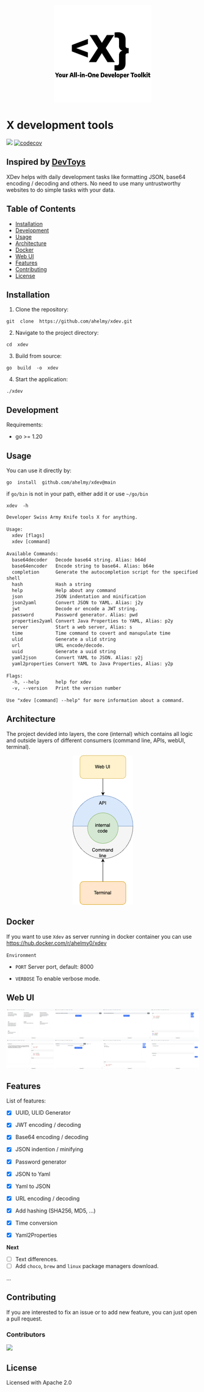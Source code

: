 
<p  align="center">

<img  src="assets/logo-slogan.png"  width="256"/>

</p>

  

# X development tools

[![](https://dcbadge.vercel.app/api/server/HwBWUSRUew)](https://discord.com/invite/HwBWUSRUew) [![codecov](https://codecov.io/gh/ahelmy/xdev/graph/badge.svg?token=INCX6KXGD7)](https://codecov.io/gh/ahelmy/xdev)

  

## Inspired by [DevToys](https://github.com/veler/DevToys)

  

XDev helps with daily development tasks like formatting JSON, base64 encoding / decoding and others. No need to use many untrustworthy websites to do simple tasks with your data.

  

  

## Table of Contents

  

  

- [Installation](#installation)
- [Development](#development)
- [Usage](#usage)
- [Architecture](#architecture)
- [Docker](#docker)
- [Web UI](#web-ui)
- [Features](#features) 
- [Contributing](#contributing)
- [License](#license)
 

## Installation 

1. Clone the repository:
 

```shell
git  clone  https://github.com/ahelmy/xdev.git
```

2. Navigate to the project directory:


```shell
cd  xdev
```
 

3. Build from source:


```shell 
go  build  -o  xdev
```  

4. Start the application:

```shell
./xdev
```


## Development
  
Requirements:

- go >= 1.20


## Usage


You can use it directly by:

```shell
go  install  github.com/ahelmy/xdev@main
```

  

if `go/bin` is not in your path, either add it or use `~/go/bin`

```shell
xdev  -h
```
  
```shell
Developer Swiss Army Knife tools X for anything.

Usage:
  xdev [flags]
  xdev [command]

Available Commands:
  base64decoder   Decode base64 string. Alias: b64d
  base64encoder   Encode string to base64. Alias: b64e
  completion      Generate the autocompletion script for the specified shell
  hash            Hash a string
  help            Help about any command
  json            JSON indentation and minification
  json2yaml       Convert JSON to YAML. Alias: j2y
  jwt             Decode or encode a JWT string.
  password        Password generator. Alias: pwd
  properties2yaml Convert Java Properties to YAML, Alias: p2y
  server          Start a web server, Alias: s
  time            Time command to covert and manupulate time
  ulid            Generate a ulid string
  url             URL encode/decode.
  uuid            Generate a uuid string
  yaml2json       Convert YAML to JSON. Alias: y2j
  yaml2properties Convert YAML to Java Properties, Alias: y2p

Flags:
  -h, --help      help for xdev
  -v, --version   Print the version number

Use "xdev [command] --help" for more information about a command.

```

## Architecture

The project devided into layers, the core (internal) which contains all logic and outside layers of different consumers (command line, APIs, webUI, terminal).
<p  align="center">
  <img  src="assets/Arch.png" />
</p>


## Docker

If you want to use `Xdev` as server running in docker container you can use https://hub.docker.com/r/ahelmy0/xdev
 

`Environment`

-  `PORT` Server port, default: 8000

-  `VERBOSE` To enable verbose mode.

  

## Web UI

  

<img  src="screenshots/home.png"  width="25%"/><img  src="screenshots/uuid.png"  width="25%"/><img  src="screenshots/ulid.png"  width="25%"/><img  src="screenshots/json.png"  width="25%"/><img  src="screenshots/jwt.png"  width="25%"/><img  src="screenshots/password.png"  width="25%"/><img  src="screenshots/yaml.png"  width="25%"/><img  src="screenshots/base64.png"  width="25%"/>

  

## Features

  

List of features:

  

- [X] UUID, ULID Generator
- [X] JWT encoding / decoding
- [X] Base64 encoding / decoding
- [X] JSON indention / minifying
- [X] Password generator
- [X] JSON to Yaml
- [X] Yaml to JSON
- [X] URL encoding / decoding
- [X] Add hashing (SHA256, MD5, ...)
- [X] Time conversion
- [X] Yaml2Properties


**Next**

- [ ] Text differences.
- [ ] Add `choco`, `brew` and `linux` package managers download.  

...
  

## Contributing


If you are interested to fix an issue or to add new feature, you can just open a pull request.
  

### Contributors

<a  href = "https://github.com/ahelmy/xdev/graphs/contributors">

<img  src = "https://contrib.rocks/image?repo=ahelmy/xdev"/>

</a>

  

## License

Licensed with Apache 2.0